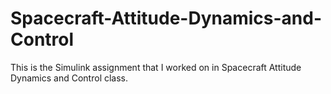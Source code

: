 # Spacecraft-Attitude-Dynamics-and-Control
This is the Simulink assignment that I worked on in Spacecraft Attitude Dynamics and Control class.
